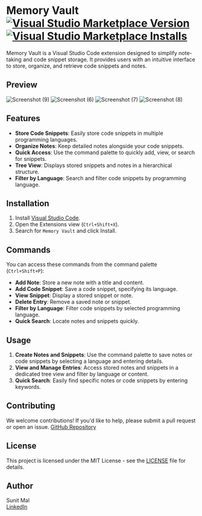# Memory Vault [![Visual Studio Marketplace Version](https://img.shields.io/visual-studio-marketplace/v/memory-vault)](https://marketplace.visualstudio.com/items?itemName=SUNITMAL.memory-vault) [![Visual Studio Marketplace Installs](https://img.shields.io/visual-studio-marketplace/i/SUNITMAL.memory-vault?style=plastic&color=blue)](https://marketplace.visualstudio.com/items?itemName=SUNITMAL.memory-vault)

Memory Vault is a Visual Studio Code extension designed to simplify note-taking and code snippet storage. It provides users with an intuitive interface to store, organize, and retrieve code snippets and notes.

## Preview

![Screenshot (9)](https://github.com/user-attachments/assets/f0f00fc6-ba7d-4bc6-88ac-dcd21f0ed008)
![Screenshot (6)](https://github.com/user-attachments/assets/5cd319a1-d8d9-41bd-85ed-515d22ac6d8b)
![Screenshot (7)](https://github.com/user-attachments/assets/69811521-bce5-4fb6-bd84-c44403416771)
![Screenshot (8)](https://github.com/user-attachments/assets/df30f0c3-2175-4037-92ed-781975825b14)

## Features

- **Store Code Snippets**: Easily store code snippets in multiple programming languages.
- **Organize Notes**: Keep detailed notes alongside your code snippets.
- **Quick Access**: Use the command palette to quickly add, view, or search for snippets.
- **Tree View**: Displays stored snippets and notes in a hierarchical structure.
- **Filter by Language**: Search and filter code snippets by programming language.

## Installation

1. Install [Visual Studio Code](https://code.visualstudio.com/).
2. Open the Extensions view (`Ctrl+Shift+X`).
3. Search for `Memory Vault` and click Install.

## Commands

You can access these commands from the command palette (`Ctrl+Shift+P`):

- **Add Note**: Store a new note with a title and content.
- **Add Code Snippet**: Save a code snippet, specifying its language.
- **View Snippet**: Display a stored snippet or note.
- **Delete Entry**: Remove a saved note or snippet.
- **Filter by Language**: Filter code snippets by selected programming language.
- **Quick Search**: Locate notes and snippets quickly.

## Usage

1. **Create Notes and Snippets**: Use the command palette to save notes or code snippets by selecting a language and entering details.
2. **View and Manage Entries**: Access stored notes and snippets in a dedicated tree view and filter by language or content.
3. **Quick Search**: Easily find specific notes or code snippets by entering keywords.

## Contributing

We welcome contributions! If you'd like to help, please submit a pull request or open an issue.
[GitHub Repository](https://github.com/sunit-mal/clipbox.git)

## License

This project is licensed under the MIT License - see the [LICENSE](https://github.com/sunit-mal/clipbox/blob/main/LICENSE) file for details.

## Author

Sunit Mal  
[LinkedIn](https://www.linkedin.com/in/sunit-mal/)